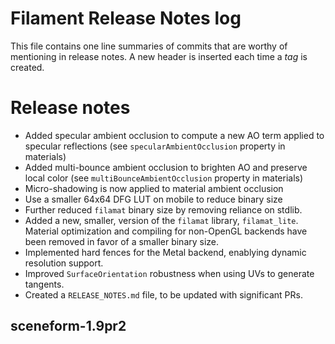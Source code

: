 # Filament Release Notes log

This file contains one line summaries of commits that are worthy of mentioning in release notes.
A new header is inserted each time a *tag* is created.


# Release notes

- Added specular ambient occlusion to compute a new AO term applied to specular reflections (see `specularAmbientOcclusion` property in materials)
- Added multi-bounce ambient occlusion to brighten AO and preserve local color (see `multiBounceAmbientOcclusion` property in materials)
- Micro-shadowing is now applied to material ambient occlusion
- Use a smaller 64x64 DFG LUT on mobile to reduce binary size
- Further reduced `filamat` binary size by removing reliance on stdlib.
- Added a new, smaller, version of the `filamat` library, `filamat_lite`. Material optimization and
  compiling for non-OpenGL backends have been removed in favor of a smaller binary size.
- Implemented hard fences for the Metal backend, enablying dynamic resolution support.
- Improved `SurfaceOrientation` robustness when using UVs to generate tangents.
- Created a `RELEASE_NOTES.md` file, to be updated with significant PRs.

## sceneform-1.9pr2
